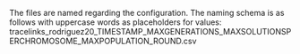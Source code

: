 The files are named regarding the configuration.
The naming schema is as follows with uppercase words as placeholders for values:
tracelinks_rodriguez20_TIMESTAMP_MAXGENERATIONS_MAXSOLUTIONSPERCHROMOSOME_MAXPOPULATION_ROUND.csv